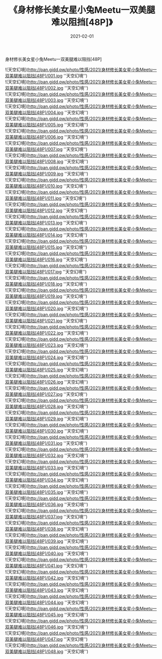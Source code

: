 ﻿---
layout: post
title:  《身材修长美女星小兔Meetu一双美腿难以阻挡[48P]》
date:   2021-02-01
img: http://pan.gjdd.pw/photo/性感/2021/身材修长美女星小兔Meetu一双美腿难以阻挡[48P]/000.jpg
categories: [美女, 性感, 泳衣]
---

身材修长美女星小兔Meetu一双美腿难以阻挡[48P]



![天空幻境](http://pan.gjdd.pw/photo/性感/2021/身材修长美女星小兔Meetu一双美腿难以阻挡[48P]/001.jpg ''天空幻境'') <br>
![天空幻境](http://pan.gjdd.pw/photo/性感/2021/身材修长美女星小兔Meetu一双美腿难以阻挡[48P]/002.jpg ''天空幻境'') <br>
![天空幻境](http://pan.gjdd.pw/photo/性感/2021/身材修长美女星小兔Meetu一双美腿难以阻挡[48P]/003.jpg ''天空幻境'') <br>
![天空幻境](http://pan.gjdd.pw/photo/性感/2021/身材修长美女星小兔Meetu一双美腿难以阻挡[48P]/004.jpg ''天空幻境'') <br>
![天空幻境](http://pan.gjdd.pw/photo/性感/2021/身材修长美女星小兔Meetu一双美腿难以阻挡[48P]/005.jpg ''天空幻境'') <br>
![天空幻境](http://pan.gjdd.pw/photo/性感/2021/身材修长美女星小兔Meetu一双美腿难以阻挡[48P]/006.jpg ''天空幻境'') <br>
![天空幻境](http://pan.gjdd.pw/photo/性感/2021/身材修长美女星小兔Meetu一双美腿难以阻挡[48P]/007.jpg ''天空幻境'') <br>
![天空幻境](http://pan.gjdd.pw/photo/性感/2021/身材修长美女星小兔Meetu一双美腿难以阻挡[48P]/008.jpg ''天空幻境'') <br>
![天空幻境](http://pan.gjdd.pw/photo/性感/2021/身材修长美女星小兔Meetu一双美腿难以阻挡[48P]/009.jpg ''天空幻境'') <br>
![天空幻境](http://pan.gjdd.pw/photo/性感/2021/身材修长美女星小兔Meetu一双美腿难以阻挡[48P]/010.jpg ''天空幻境'') <br>
![天空幻境](http://pan.gjdd.pw/photo/性感/2021/身材修长美女星小兔Meetu一双美腿难以阻挡[48P]/011.jpg ''天空幻境'') <br>
![天空幻境](http://pan.gjdd.pw/photo/性感/2021/身材修长美女星小兔Meetu一双美腿难以阻挡[48P]/012.jpg ''天空幻境'') <br>
![天空幻境](http://pan.gjdd.pw/photo/性感/2021/身材修长美女星小兔Meetu一双美腿难以阻挡[48P]/013.jpg ''天空幻境'') <br>
![天空幻境](http://pan.gjdd.pw/photo/性感/2021/身材修长美女星小兔Meetu一双美腿难以阻挡[48P]/014.jpg ''天空幻境'') <br>
![天空幻境](http://pan.gjdd.pw/photo/性感/2021/身材修长美女星小兔Meetu一双美腿难以阻挡[48P]/015.jpg ''天空幻境'') <br>
![天空幻境](http://pan.gjdd.pw/photo/性感/2021/身材修长美女星小兔Meetu一双美腿难以阻挡[48P]/016.jpg ''天空幻境'') <br>
![天空幻境](http://pan.gjdd.pw/photo/性感/2021/身材修长美女星小兔Meetu一双美腿难以阻挡[48P]/017.jpg ''天空幻境'') <br>
![天空幻境](http://pan.gjdd.pw/photo/性感/2021/身材修长美女星小兔Meetu一双美腿难以阻挡[48P]/018.jpg ''天空幻境'') <br>
![天空幻境](http://pan.gjdd.pw/photo/性感/2021/身材修长美女星小兔Meetu一双美腿难以阻挡[48P]/019.jpg ''天空幻境'') <br>
![天空幻境](http://pan.gjdd.pw/photo/性感/2021/身材修长美女星小兔Meetu一双美腿难以阻挡[48P]/020.jpg ''天空幻境'') <br>
![天空幻境](http://pan.gjdd.pw/photo/性感/2021/身材修长美女星小兔Meetu一双美腿难以阻挡[48P]/021.jpg ''天空幻境'') <br>
![天空幻境](http://pan.gjdd.pw/photo/性感/2021/身材修长美女星小兔Meetu一双美腿难以阻挡[48P]/022.jpg ''天空幻境'') <br>
![天空幻境](http://pan.gjdd.pw/photo/性感/2021/身材修长美女星小兔Meetu一双美腿难以阻挡[48P]/023.jpg ''天空幻境'') <br>
![天空幻境](http://pan.gjdd.pw/photo/性感/2021/身材修长美女星小兔Meetu一双美腿难以阻挡[48P]/024.jpg ''天空幻境'') <br>
![天空幻境](http://pan.gjdd.pw/photo/性感/2021/身材修长美女星小兔Meetu一双美腿难以阻挡[48P]/025.jpg ''天空幻境'') <br>
![天空幻境](http://pan.gjdd.pw/photo/性感/2021/身材修长美女星小兔Meetu一双美腿难以阻挡[48P]/026.jpg ''天空幻境'') <br>
![天空幻境](http://pan.gjdd.pw/photo/性感/2021/身材修长美女星小兔Meetu一双美腿难以阻挡[48P]/027.jpg ''天空幻境'') <br>
![天空幻境](http://pan.gjdd.pw/photo/性感/2021/身材修长美女星小兔Meetu一双美腿难以阻挡[48P]/028.jpg ''天空幻境'') <br>
![天空幻境](http://pan.gjdd.pw/photo/性感/2021/身材修长美女星小兔Meetu一双美腿难以阻挡[48P]/029.jpg ''天空幻境'') <br>
![天空幻境](http://pan.gjdd.pw/photo/性感/2021/身材修长美女星小兔Meetu一双美腿难以阻挡[48P]/030.jpg ''天空幻境'') <br>
![天空幻境](http://pan.gjdd.pw/photo/性感/2021/身材修长美女星小兔Meetu一双美腿难以阻挡[48P]/031.jpg ''天空幻境'') <br>
![天空幻境](http://pan.gjdd.pw/photo/性感/2021/身材修长美女星小兔Meetu一双美腿难以阻挡[48P]/032.jpg ''天空幻境'') <br>
![天空幻境](http://pan.gjdd.pw/photo/性感/2021/身材修长美女星小兔Meetu一双美腿难以阻挡[48P]/033.jpg ''天空幻境'') <br>
![天空幻境](http://pan.gjdd.pw/photo/性感/2021/身材修长美女星小兔Meetu一双美腿难以阻挡[48P]/034.jpg ''天空幻境'') <br>
![天空幻境](http://pan.gjdd.pw/photo/性感/2021/身材修长美女星小兔Meetu一双美腿难以阻挡[48P]/035.jpg ''天空幻境'') <br>
![天空幻境](http://pan.gjdd.pw/photo/性感/2021/身材修长美女星小兔Meetu一双美腿难以阻挡[48P]/036.jpg ''天空幻境'') <br>
![天空幻境](http://pan.gjdd.pw/photo/性感/2021/身材修长美女星小兔Meetu一双美腿难以阻挡[48P]/037.jpg ''天空幻境'') <br>
![天空幻境](http://pan.gjdd.pw/photo/性感/2021/身材修长美女星小兔Meetu一双美腿难以阻挡[48P]/038.jpg ''天空幻境'') <br>
![天空幻境](http://pan.gjdd.pw/photo/性感/2021/身材修长美女星小兔Meetu一双美腿难以阻挡[48P]/039.jpg ''天空幻境'') <br>
![天空幻境](http://pan.gjdd.pw/photo/性感/2021/身材修长美女星小兔Meetu一双美腿难以阻挡[48P]/040.jpg ''天空幻境'') <br>
![天空幻境](http://pan.gjdd.pw/photo/性感/2021/身材修长美女星小兔Meetu一双美腿难以阻挡[48P]/041.jpg ''天空幻境'') <br>
![天空幻境](http://pan.gjdd.pw/photo/性感/2021/身材修长美女星小兔Meetu一双美腿难以阻挡[48P]/042.jpg ''天空幻境'') <br>
![天空幻境](http://pan.gjdd.pw/photo/性感/2021/身材修长美女星小兔Meetu一双美腿难以阻挡[48P]/043.jpg ''天空幻境'') <br>
![天空幻境](http://pan.gjdd.pw/photo/性感/2021/身材修长美女星小兔Meetu一双美腿难以阻挡[48P]/044.jpg ''天空幻境'') <br>
![天空幻境](http://pan.gjdd.pw/photo/性感/2021/身材修长美女星小兔Meetu一双美腿难以阻挡[48P]/045.jpg ''天空幻境'') <br>
![天空幻境](http://pan.gjdd.pw/photo/性感/2021/身材修长美女星小兔Meetu一双美腿难以阻挡[48P]/046.jpg ''天空幻境'') <br>
![天空幻境](http://pan.gjdd.pw/photo/性感/2021/身材修长美女星小兔Meetu一双美腿难以阻挡[48P]/047.jpg ''天空幻境'') <br>
![天空幻境](http://pan.gjdd.pw/photo/性感/2021/身材修长美女星小兔Meetu一双美腿难以阻挡[48P]/048.jpg ''天空幻境'') <br>